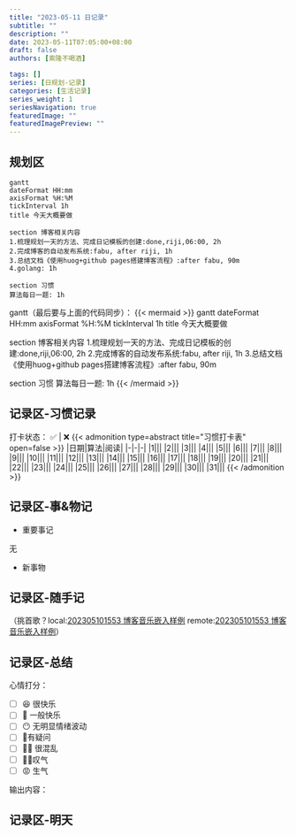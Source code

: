 ```yaml
---
title: "2023-05-11 日记录"
subtitle: ""
description: ""
date: 2023-05-11T07:05:00+08:00
draft: false
authors: [索隆不喝酒]

tags: []
series: [日规划-记录]
categories: [生活记录]
series_weight: 1
seriesNavigation: true
featuredImage: ""
featuredImagePreview: ""
---
```

<!--more-->

## 规划区


```mermaid
gantt
dateFormat HH:mm
axisFormat %H:%M
tickInterval 1h
title 今天大概要做

section 博客相关内容
1.梳理规划一天的方法、完成日记模板的创建:done,riji,06:00, 2h
2.完成博客的自动发布系统:fabu, after riji, 1h
3.总结文档《使用huog+github pages搭建博客流程》:after fabu, 90m
4.golang: 1h

section 习惯
算法每日一题: 1h
```

gantt（最后要与上面的代码同步）：
{{< mermaid >}}
gantt
dateFormat HH:mm
axisFormat %H:%M
tickInterval 1h
title 今天大概要做

section 博客相关内容
1.梳理规划一天的方法、完成日记模板的创建:done,riji,06:00, 2h
2.完成博客的自动发布系统:fabu, after riji, 1h
3.总结文档《使用huog+github pages搭建博客流程》:after fabu, 90m

section 习惯
算法每日一题: 1h
{{< /mermaid >}}





## 记录区-习惯记录

打卡状态： ✅   |  ❌
{{< admonition type=abstract title="习惯打卡表" open=false >}}
|日期|算法|阅读|
|-|-|-|
|1|||
|2|||
|3|||
|4|||
|5|||
|6|||
|7|||
|8|||
|9|||
|10|||
|11|||
|12|||
|13|||
|14|||
|15|||
|16|||
|17|||
|18|||
|19|||
|20|||
|21|||
|22|||
|23|||
|24|||
|25|||
|26|||
|27|||
|28|||
|29|||
|30|||
|31|||
{{< /admonition >}}

## 记录区-事&物记

- 重要事记

无

- 新事物

## 记录区-随手记
（挑首歌？local:[202305101553 博客音乐嵌入样例](content/posts/life/music/202305101553%20博客音乐嵌入样例.md) remote:[202305101553 博客音乐嵌入样例](http://honghuiqiang.com/202305101553-%E5%8D%9A%E5%AE%A2%E9%9F%B3%E4%B9%90%E5%B5%8C%E5%85%A5%E6%A0%B7%E4%BE%8B/)）


## 记录区-总结

心情打分：
- [ ] 😆 很快乐
- [ ] 🙂 一般快乐
- [ ] 😶 无明显情绪波动
- [ ] 🧐有疑问
- [ ] 😵‍💫 很混乱
- [ ] 😮‍💨叹气
- [ ] 😡 生气

输出内容：



## 记录区-明天


